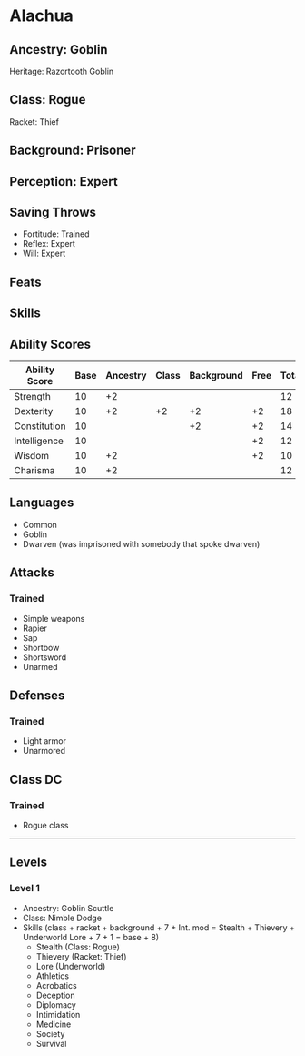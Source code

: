 # Alachua

## Ancestry: Goblin

Heritage: Razortooth Goblin

## Class: Rogue

Racket: Thief

## Background: Prisoner

## Perception: Expert

## Saving Throws

- Fortitude: Trained
- Reflex: Expert
- Will: Expert

## Feats

## Skills

## Ability Scores

| Ability Score | Base | Ancestry | Class | Background | Free | Total |
| ------------- | ---- | -------- | ----- | ---------- | ---- | ----- |
| Strength      | 10   | +2       |       |            |      | 12    |
| Dexterity     | 10   | +2       | +2    | +2         | +2   | 18    |
| Constitution  | 10   |          |       | +2         | +2   | 14    |
| Intelligence  | 10   |          |       |            | +2   | 12    |
| Wisdom        | 10   | +2       |       |            | +2   | 10    |
| Charisma      | 10   | +2       |       |            |      | 12    |

## Languages

- Common
- Goblin
- Dwarven (was imprisoned with somebody that spoke dwarven)

## Attacks

### Trained

- Simple weapons
- Rapier
- Sap
- Shortbow
- Shortsword
- Unarmed

## Defenses

### Trained

- Light armor
- Unarmored

## Class DC

### Trained 

- Rogue class

---

## Levels

### Level 1

- Ancestry: Goblin Scuttle
- Class: Nimble Dodge
- Skills (class + racket + background + 7 + Int. mod = Stealth + Thievery + Underworld Lore + 7 + 1 = base + 8) 
   - Stealth (Class: Rogue)
   - Thievery (Racket: Thief)
   - Lore (Underworld)
   - Athletics
   - Acrobatics
   - Deception
   - Diplomacy
   - Intimidation
   - Medicine
   - Society
   - Survival

